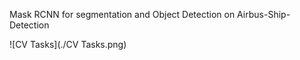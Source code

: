 Mask RCNN for segmentation and Object Detection on Airbus-Ship-Detection

![CV Tasks](./CV Tasks.png)
